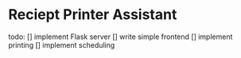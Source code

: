 # Reciept Printer Assistant

todo:
[] implement Flask server
[] write simple frontend
[] implement printing
[] implement scheduling

